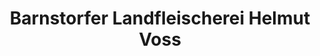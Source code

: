 ---
title: "Barnstorfer Landfleischerei Helmut Voss"
url: /barnstorf/barnstorfer-landfleischerei-helmut-voss/
shop: Metzgerei
---